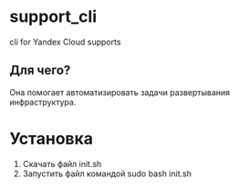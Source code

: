 # support_cli
cli for Yandex Cloud supports

## Для чего?
Она помогает автоматизировать задачи развертывания инфраструктура.

# Установка
1. Скачать файл init.sh
2. Запустить файл командой sudo bash init.sh

